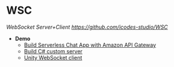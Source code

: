 # WSC

*WebSocket Server+Client*
*https://github.com/icodes-studio/WSC*

- **Demo**
    - [Build Serverless Chat App with Amazon API Gateway](https://github.com/icodes-studio/WSC/blob/main/A/README.md)
    - [Build C# custom server](https://github.com/icodes-studio/WSC/blob/main/S/README.md)
    - [Unity WebSocket client](https://github.com/icodes-studio/WSC/blob/main/C/README.md)
